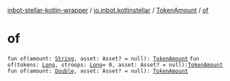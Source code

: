 [inbot-stellar-kotlin-wrapper](../../index.md) / [io.inbot.kotlinstellar](../index.md) / [TokenAmount](index.md) / [of](./of.md)

# of

`fun of(amount: `[`String`](https://kotlinlang.org/api/latest/jvm/stdlib/kotlin/-string/index.html)`, asset: Asset? = null): `[`TokenAmount`](index.md)
`fun of(tokens: `[`Long`](https://kotlinlang.org/api/latest/jvm/stdlib/kotlin/-long/index.html)`, stroops: `[`Long`](https://kotlinlang.org/api/latest/jvm/stdlib/kotlin/-long/index.html)` = 0, asset: Asset? = null): `[`TokenAmount`](index.md)
`fun of(amount: `[`Double`](https://kotlinlang.org/api/latest/jvm/stdlib/kotlin/-double/index.html)`, asset: Asset? = null): `[`TokenAmount`](index.md)